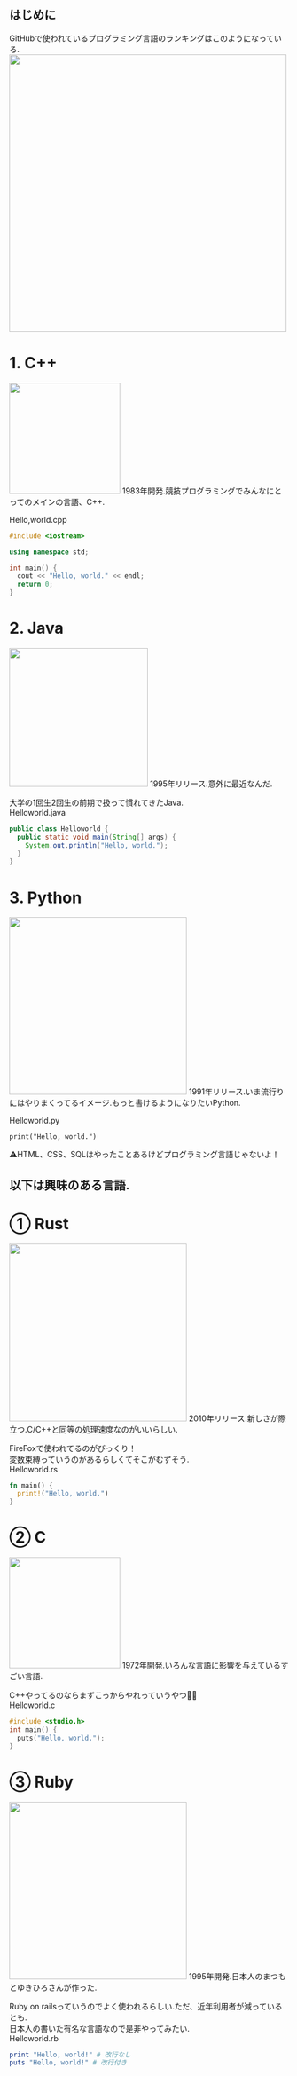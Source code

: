 ## はじめに
GitHubで使われているプログラミング言語のランキングはこのようになっている.  
<img src="https://i1.wp.com/slofia.com/wp-content/uploads/2019/11/image-18.png?w=795&ssl=1" width="500px">

# 1. C++  
<img src="https://cdn.worldvectorlogo.com/logos/c.svg" width="200px">
1983年開発.競技プログラミングでみんなにとってのメインの言語、C++.  

Hello,world.cpp
```c++
#include <iostream>

using namespace std;

int main() {
  cout << "Hello, world." << endl;
  return 0;
}
```

# 2. Java  
<img src="https://vignette.wikia.nocookie.net/java/images/3/3a/Java--eps--vector-logo.png/revision/latest?cb=20190615110340&path-prefix=ja" width="250px">
1995年リリース.意外に最近なんだ.

大学の1回生2回生の前期で扱って慣れてきたJava.  
Helloworld.java
```java
public class Helloworld {
  public static void main(String[] args) {
    System.out.println("Hello, world.");
  }
}
```

# 3. Python
<img src="https://www.bizlearn.jp/wp/wp-content/uploads/2017/10/Python.png" width="320px">  
1991年リリース.いま流行りにはやりまくってるイメージ.もっと書けるようになりたいPython.

Helloworld.py
```python3
print("Hello, world.")
```

⚠️HTML、CSS、SQLはやったことあるけどプログラミング言語じゃないよ！  

## 以下は興味のある言語. 

# ① Rust  
<img src="https://www.rust-lang.org/static/images/rust-social-wide.jpg" width="320px">
2010年リリース.新しさが際立つ.C/C++と同等の処理速度なのがいいらしい.

FireFoxで使われてるのがびっくり！  
変数束縛っていうのがあるらしくてそこがむずそう.  
Helloworld.rs
```rust
fn main() {
  print!("Hello, world.")
}
```

# ② C
<img src="https://upload.wikimedia.org/wikipedia/commons/thumb/3/35/The_C_Programming_Language_logo.svg/1920px-The_C_Programming_Language_logo.svg.png" width="200px">
1972年開発.いろんな言語に影響を与えているすごい言語.

C++やってるのならまずこっからやれっていうやつ🤣🤣  
Helloworld.c
```c
#include <studio.h>
int main() {
  puts("Hello, world.");
}
```

# ③ Ruby
<img src="https://upload.wikimedia.org/wikipedia/commons/0/0f/Ruby-logo-notext.png" width="320px">
1995年開発.日本人のまつもとゆきひろさんが作った.

Ruby on railsっていうのでよく使われるらしい.ただ、近年利用者が減っているとも.  
日本人の書いた有名な言語なので是非やってみたい.  
Helloworld.rb
```ruby
print "Hello, world!" # 改行なし
puts "Hello, world!" # 改行付き
```
